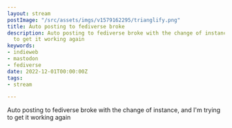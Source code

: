 ```yaml
---
layout: stream
postImage: "/src/assets/imgs/v1579162295/trianglify.png"
title: Auto posting to fediverse broke
description: Auto posting to fediverse broke with the change of instance and I'm trying
  to get it working again
keywords:
- indieweb
- mastodon
- fediverse
date: 2022-12-01T00:00:00Z
tags:
- stream

---
```

Auto posting to fediverse broke with the change of instance, and I'm trying to get it working again